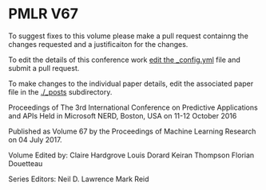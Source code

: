 # PMLR V67

To suggest fixes to this volume please make a pull request containng the changes requested and a justificaiton for the changes.

To edit the details of this conference work [edit the _config.yml](./_config.yml) file and submit a pull request.

To make changes to the individual paper details, edit the associated paper file in the [./_posts](./_posts) subdirectory.

Proceedings of The 3rd International Conference on Predictive Applications and APIs
  Held in Microsoft NERD, Boston, USA on 11-12 October 2016

Published as Volume 67 by the Proceedings of Machine Learning Research on 04 July 2017.

Volume Edited by:
  Claire Hardgrove
  Louis Dorard
  Keiran Thompson
  Florian Douetteau

Series Editors:
  Neil D. Lawrence
  Mark Reid
